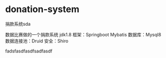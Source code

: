 # donation-system
捐款系统sda


数据比赛做的一个捐款系统
jdk1.8
框架：Springboot Mybatis 
数据库：Mysql8
数据连接池：Druid
安全：Shiro




fadsfasdfasdfsadfasdf
